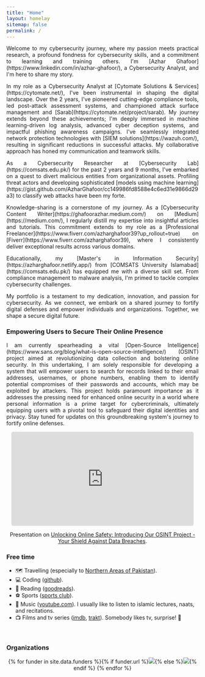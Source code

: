 ```yaml
---
title: "Home"
layout: homelay
sitemap: false
permalink: /
---
```


<style>
code {padding: 6px 8px; font-size: 90%;}
</style>

<p align="justify">Welcome to my cybersecurity journey, where my passion meets practical research, a profound fondness for cybersecurity skills, and a commitment to learning and training others. I'm [Azhar Ghafoor](https://www.linkedin.com/in/azhar-ghafoor/), a Cybersecurity Analyst, and I'm here to share my story.</p>

<p align="justify">In my role as a Cybersecurity Analyst at [Cytomate Solutions & Services](https://cytomate.net/), I've been instrumental in shaping the digital landscape. Over the 2 years, I've pioneered cutting-edge compliance tools, led post-attack assessment systems, and championed attack surface management and [Sarab](https://cytomate.net/project/sarab). My journey extends beyond these achievements; I'm deeply immersed in machine learning-driven log analysis, advanced cyber deception systems, and impactful phishing awareness campaigns. I've seamlessly integrated network protection technologies with [SIEM solutions](https://wazuh.com/), resulting in significant reductions in successful attacks. My collaborative approach has honed my communication and teamwork skills.</p>

<p align="justify">As a Cybersecurity Researcher at [Cybersecurity Lab](https://comsats.edu.pk/) for the past 2 years and 9 months, I've embarked on a quest to divert malicious entities from organizational assets. Profiling threat actors and developing sophisticated [models using machine learning](https://gist.github.com/AzharGhafoor/cc149986fd8588e4c6ed31e9866d29a3) to classify web attacks have been my forte.</p>

<p align="justify">Knowledge-sharing is a cornerstone of my journey. As a [Cybersecurity Content Writer](https://ghafoorazhar.medium.com/) on [Medium](https://medium.com/), I regularly distill my expertise into insightful articles and tutorials. This commitment extends to my role as a [Professional Freelancer](https://www.fiverr.com/azharghafoor39?up_rollout=true) on [Fiverr](https://www.fiverr.com/azharghafoor39), where I consistently deliver exceptional results across various domains.</p>

<p align="justify">Educationally, my [Master's in Information Security](https://azharghafoor.netlify.app/) from [COMSATS University Islamabad](https://comsats.edu.pk/) has equipped me with a diverse skill set. From compliance management to malware analysis, I'm primed to tackle complex cybersecurity challenges.</p>

<p align="justify">My portfolio is a testament to my dedication, innovation, and passion for cybersecurity. As we connect, we embark on a shared journey to fortify digital defenses and empower individuals and organizations. Together, we shape a secure digital future.</p>

### Empowering Users to Secure Their Online Presence
<p align="justify">
I am currently spearheading a vital [Open-Source Intelligence](https://www.sans.org/blog/what-is-open-source-intelligence/) (OSINT) project aimed at revolutionizing data collection and bolstering online security. In this undertaking, I am solely responsible for developing a system that will empower users to search for records linked to their email addresses, usernames, or phone numbers, enabling them to identify potential compromises of their passwords and accounts, which may be exploited by attackers. This project holds paramount importance as it addresses the pressing need for enhanced online security in a world where personal information is a prime target for cybercriminals, ultimately equipping users with a pivotal tool to safeguard their digital identities and privacy. Stay tuned for updates on this groundbreaking system's journey to fortify online defenses.
</p>
<div class="row" style="text-align:center">
  <iframe style="display:inline-block; border-radius: 5px; border:0px solid #FFF; width: 95%; height: 246px" src="https://drive.google.com/file/d/1lDvHNlr5H_pvUqbjBkvScu7zGXlrXq57/preview" allow="autoplay" frameborder="0" allowfullscreen></iframe>  

  Presentation on [Unlocking Online Safety: Introducing Our OSINT Project - Your Shield Against Data Breaches](https://github.com/AzharGhafoor/Telegram-OSINT/blob/main/README.md).
</div>

### Free time
* 🗺️ Travelling (especially to [Northern Areas of Pakistan](http://parepmoscow.com/en/tourism/tourist-attractions/northern-areas/)).
* 💻 Coding ([github](https://github.com/AzharGhafoor)).
* 📖 Reading ([goodreads](https://www.goodreads.com/)).
* ⚽ Sports ([sports club](http://www.comsats.edu.pk/Offices/sports.aspx)).
* 🎸 Music ([youtube.com](https://www.youtube.com/@TheFinalRevelation1)). I usually like to listen to islamic lectures, naats, and recitations.
* 📺 Films and tv series ([imdb](https://www.imdb.com/), [trakt](https://trakt.tv/)). Somebody likes tv, surprise! 😬

<br/>

<div class="well-md">
  <h3>Organizations</h3>
  <div style='display:block; text-align:center; margin-left:auto; margin-right:auto;'>
   {% for funder in site.data.funders %}{% if funder.url %}<a href="{{funder.url}}" target="_blank"><img src='/images/logos/{{ funder.image }}' style='max-height: 70px; max-width: 170px;'/></a>{% else %}<img src='/images/logos/{{ funder.image }}' class='mycenter' style='max-height: 70px; max-width: 170px;'/>{% endif %}   {% endfor %}
  </div>
</div>
